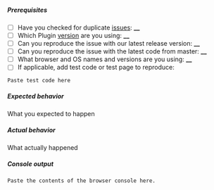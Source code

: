 <!-- If you are raising a bug playing a stream, you must fill out the following or your issue may not be responded to. For features or improvements, you may delete this. -->

##### Prerequisites

* [ ] Have you checked for duplicate [issues](https://github.com/kaltura/playkit-js-ima/issues): **\_\_**
* [ ] Which Plugin [version](https://github.com/kaltura/playkit-js-ima/releases) are you using: **\_\_**
* [ ] Can you reproduce the issue with our latest release version: **\_\_**
* [ ] Can you reproduce the issue with the latest code from master: **\_\_**
* [ ] What browser and OS names and versions are you using: **\_\_**
* [ ] If applicable, add test code or test page to reproduce:

```
Paste test code here
```

##### Expected behavior

What you expected to happen

##### Actual behavior

What actually happened

##### Console output

```
Paste the contents of the browser console here.
```
